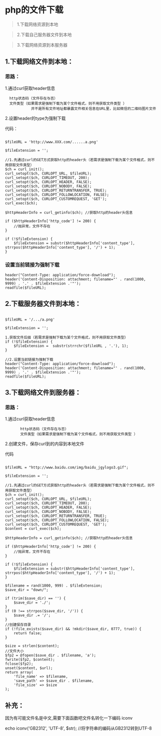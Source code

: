 # php的文件下载
  
>1.下载网络资源到本地

>2.下载自己服务器文件到本地

>3.下载网络资源到本服务器


## 1.下载网络文件到本地：

### 思路：

1.通过curl获取header信息

      http状态码（文件存在与否）
      文件类型（如果需求是强制下载为某个文件格式，则不用获取文件类型 ）
                并不是所有文件地址都暴露文件相关信息在URL里，比如微信的二维码图片文件
2.设置header的type为强制下载


代码：

```

$fileURL = 'http://www.XXX.com/......a.png'

$fileExtension = '';

//1.先通过curl的GET方式获取http的header头（若需求是强制下载为某个文件格式，则不用获取文件类型）
$ch = curl_init();
curl_setopt($ch, CURLOPT_URL, $fileURL);
curl_setopt($ch, CURLOPT_TIMEOUT, 200);
curl_setopt($ch, CURLOPT_HEADER, FALSE);
curl_setopt($ch, CURLOPT_NOBODY, FALSE);
curl_setopt($ch, CURLOPT_RETURNTRANSFER, TRUE);
curl_setopt($ch, CURLOPT_FOLLOWLOCATION, FALSE);
curl_setopt($ch, CURLOPT_CUSTOMREQUEST, 'GET');
curl_exec($ch);

$httpHeaderInfo = curl_getinfo($ch); //获取http的header头信息

if ($httpHeaderInfo['http_code'] != 200) {
    //抛异常，文件不存在
}

if (!$fileExtension) {
    $fileExtension = substr($httpHeaderInfo['content_type'], strrpos($httpHeaderInfo['content_type'], '/') + 1);
}
```

### 设置当前链接为强制下载

```
header("Content-Type: application/force-download");
header('Content-Disposition: attachment; filename="' . rand(1000, 9999) . '.' . $fileExtension .'"');
readfile($fileURL);
```

## 2.下载服务器文件到本地：

```

$fileURL = '/.../a.png'

$fileExtension = '';

1.获取文件后缀（若需求是强制下载为某个文件格式，则不用获取文件类型）
if (!$fileExtension) {
    $fileExtension =  substr(strrchr($fileURL , '.'), 1);
}

//2.设置当前链接为强制下载
header("Content-Type: application/force-download");
header('Content-Disposition: attachment; filename="' . rand(1000, 9999) . '.' . $fileExtension .'"');
readfile($fileURL);
```

## 3.下载网络文件到服务器：

### 思路：

1.通过curl获取header信息
  
           http状态码（文件存在与否）
           文件类型（如果需求是强制下载为某个文件格式，则不用获取文件类型 ）
2.创建文件，保存curl到的内容到本地文件     



代码
```

$fileURL = "http://www.baidu.com/img/baidu_jgylogo3.gif";

$fileExtension = '';

//1.先通过curl的GET方式获取http的header头（若需求是强制下载为某个文件格式，则不用获取文件类型）
$ch = curl_init();
curl_setopt($ch, CURLOPT_URL, $fileURL);
curl_setopt($ch, CURLOPT_TIMEOUT, 200);
curl_setopt($ch, CURLOPT_HEADER, FALSE);
curl_setopt($ch, CURLOPT_NOBODY, FALSE);
curl_setopt($ch, CURLOPT_RETURNTRANSFER, TRUE);
curl_setopt($ch, CURLOPT_FOLLOWLOCATION, FALSE);
curl_setopt($ch, CURLOPT_CUSTOMREQUEST, 'GET');
$content = curl_exec($ch);

$httpHeaderInfo = curl_getinfo($ch); //获取http的header头信息

if ($httpHeaderInfo['http_code'] != 200) {
    //抛异常，文件不存在
}

if (!$fileExtension) {
    $fileExtension = substr($httpHeaderInfo['content_type'], strrpos($httpHeaderInfo['content_type'], '/') + 1);
}

$filename = rand(1000, 999) . $fileExtension;
$save_dir = "down/";

if (trim($save_dir) == '') {
    $save_dir = './';
}
if (0 !== strrpos($save_dir, '/')) {
    $save_dir .= '/';
}
//创建保存目录
if (!file_exists($save_dir) && !mkdir($save_dir, 0777, true)) {
    return false;
}

$size = strlen($content);
//文件大小
$fp2 = @fopen($save_dir . $filename, 'a');
fwrite($fp2, $content);
fclose($fp2);
unset($content, $url);
return array(
    'file_name' => $filename,
    'save_path' => $save_dir . $filename,
    'file_size' => $size
);
```

## 补充：

因为有可能文件名是中文,需要下面函数吧文件名转化一下编码 iconv

echo iconv('GB2312', 'UTF-8', $str); //将字符串的编码从GB2312转到UTF-8 


